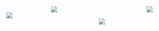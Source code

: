 <div style="display: flex; justify-content: space-around;">
  <a href="https://github.com/Youkamii/github-readme-stats">
    <img src="https://github-readme-stats.vercel.app/api?username=Youkamii&include_orgs=true" />
  </a>
  <a href="https://github.com/Youkamii/github-readme-stats">
    <img src="https://github-readme-stats-git-masterorgs-github-readme-stats-team.vercel.app/api?username=Youkamii&include_orgs=true" />
  </a>
</div>

<img src="https://github-readme-stats-git-masterorgs-github-readme-stats-team.vercel.app/api?username=Youkamii&include_orgs=true" />

<div style="display: flex; justify-content: space-around;">  
  <a href="https://github.com/Youkamii/github-readme-stats">
    <img src="https://github-readme-stats.vercel.app/api/top-langs/?username=Youkamii" />
  </a>
</div>
